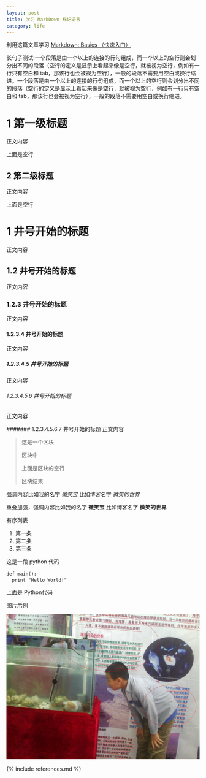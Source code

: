 ```yaml
---
layout: post
title: 学习 MarkDown 标记语言
category: life
---
```


利用这篇文章学习 [Markdown: Basics （快速入门）](http://wowubuntu.com/markdown/basic.html)

长句子测试:一个段落是由一个以上的连接的行句组成，而一个以上的空行则会划分出不同的段落（空行的定义是显示上看起来像是空行，就被视为空行，例如有一行只有空白和 tab，那该行也会被视为空行），一般的段落不需要用空白或换行缩进。一个段落是由一个以上的连接的行句组成，而一个以上的空行则会划分出不同的段落（空行的定义是显示上看起来像是空行，就被视为空行，例如有一行只有空白和 tab，那该行也会被视为空行），一般的段落不需要用空白或换行缩进。

1 第一级标题
=================
正文内容

上面是空行

2 第二级标题
----------------
正文内容

上面是空行


# 1 井号开始的标题
正文内容

## 1.2 井号开始的标题
正文内容

### 1.2.3 井号开始的标题
正文内容

#### 1.2.3.4 井号开始的标题
正文内容

##### 1.2.3.4.5 井号开始的标题
正文内容

###### 1.2.3.4.5.6 井号开始的标题
正文内容

####### 1.2.3.4.5.6.7 井号开始的标题
正文内容


>这是一个区块
>
>区块中
>
>
>上面是区块的空行
>
>区块结束


强调内容比如我的名字 *微笑宝* 比如博客名字 _微笑的世界_

重叠加强，强调内容比如我的名字 **微笑宝** 比如博客名字 __微笑的世界__


有序列表

1. 第一条
2. 第二条
3. 第三条


这是一段 python 代码

    def main():
      print "Hello World!"


上面是 Python代码

图片示例

![微笑宝的微博用图](zphygy.JPG  "微笑宝的微博用图")


{% include references.md %}
